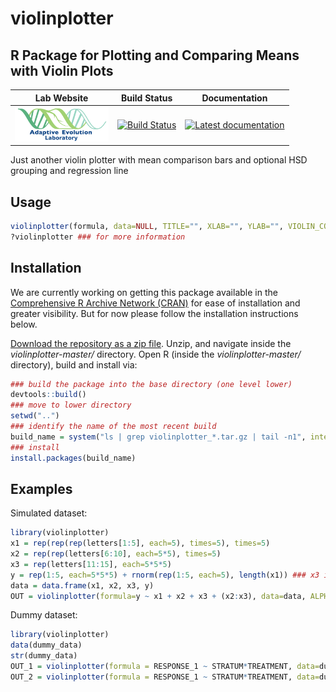 # violinplotter
## R Package for Plotting and Comparing Means with Violin Plots

|                                                        **Lab Website**                                                        |                                                               **Build Status**                                                                |                                                                              **Documentation**                                                                               |
|:-----------------------------------------------------------------------------------------------------------------------------:|:---------------------------------------------------------------------------------------------------------------------------------------------:|:----------------------------------------------------------------------------------------------------------------------------------------------------------------------------:|
| <a href="https://adaptive-evolution.biosciences.unimelb.edu.au/"><img src="misc/adaevo_lab_unimelb_2020.png" width="150"></a> | [![Build Status](https://travis-ci.com/jeffersonfparil/violinplotter.svg?branch=master)](https://travis-ci.com/jeffersonfparil/violinplotter) | <a href="https://github.com/jeffersonfparil/violinplotter/wiki" target="_blank"><img src="https://img.shields.io/badge/docs-latest-blue.svg" alt="Latest documentation"></a> |

Just another violin plotter with mean comparison bars and optional HSD grouping and regression line

## Usage

```r
violinplotter(formula, data=NULL, TITLE="", XLAB="", YLAB="", VIOLIN_COLOURS=c("#e0f3db", "#ccebc5", "#a8ddb5", "#7bccc4", "#4eb3d3", "#2b8cbe"), ERROR_BAR_COLOURS=c("#636363", "#1c9099", "#de2d26"), XCATEGOR=TRUE, LOGX=FALSE, LOGX_BASE=1, HSDX=TRUE, ALPHA=0.05, REGRESSX=FALSE)
?violinplotter ### for more information
```

## Installation

We are currently working on getting this package available in the [Comprehensive R Archive Network (CRAN)](https://cran.r-project.org/) for ease of installation and greater visibility. But for now please follow the installation instructions below.

[Download the repository as a zip file](https://github.com/jeffersonfparil/violinplotter/archive/master.zip).
Unzip, and navigate inside the *violinplotter-master/* directory.
Open R (inside the *violinplotter-master/* directory), build and install via:

```r
### build the package into the base directory (one level lower)
devtools::build()
### move to lower directory
setwd("..")
### identify the name of the most recent build
build_name = system("ls | grep violinplotter_*.tar.gz | tail -n1", intern=TRUE)
### install
install.packages(build_name)
```

## Examples

Simulated dataset:

```r
library(violinplotter)
x1 = rep(rep(rep(letters[1:5], each=5), times=5), times=5)
x2 = rep(rep(letters[6:10], each=5*5), times=5)
x3 = rep(letters[11:15], each=5*5*5)
y = rep(1:5, each=5*5*5) + rnorm(rep(1:5, each=5), length(x1)) ### x3 is the variable affecting y (see each=5*5*5)
data = data.frame(x1, x2, x3, y)
OUT = violinplotter(formula=y ~ x1 + x2 + x3 + (x2:x3), data=data, ALPHA=0.05)
```

Dummy dataset:

```r
library(violinplotter)
data(dummy_data)
str(dummy_data)
OUT_1 = violinplotter(formula = RESPONSE_1 ~ STRATUM*TREATMENT, data=dummy_data)
OUT_2 = violinplotter(formula = RESPONSE_1 ~ STRATUM*TREATMENT, data=dummy_data)
```
